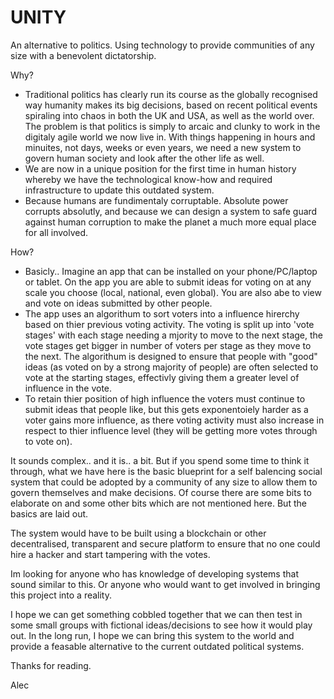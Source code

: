 # UNITY

An alternative to politics. Using technology to provide communities of any size with a benevolent dictatorship.

Why?

- Traditional politics has clearly run its course as the globally recognised way humanity makes its big decisions, based on recent political events spiraling into chaos in both the UK and USA, as well as the world over. The problem is that politics is simply to arcaic and clunky to work in the digitaly agile world we now live in. With things happening in hours and minuites, not days, weeks or even years, we need a new system to govern human society and look after the other life as well. 
- We are now in a unique position for the first time in human history whereby we have the technological know-how and required infrastructure to update this outdated system. 
- Because humans are fundimentaly corruptable. Absolute power corrupts absolutly, and because we can design a system to safe guard against human corruption to make the planet a much more equal place for all involved. 

How?

- Basicly.. Imagine an app that can be installed on your phone/PC/laptop or tablet. On the app you are able to submit ideas for voting on at any scale you choose (local, national, even global). You are also abe to view and vote on ideas submitted by other people.
- The app uses an algorithum to sort voters into a influence hirerchy based on thier previous voting activity. The voting is split up into 'vote stages' with each stage needing a mjority to move to the next stage, the vote stages get bigger in number of voters per stage as they move to the next. The algorithum is designed to ensure that people with "good" ideas (as voted on by a strong majority of people) are often selected to vote at the starting stages, effectivly giving them a greater level of influence in the vote.
- To retain thier position of high influence the voters must continue to submit ideas that people like, but this gets exponentoiely harder as a voter gains more influence, as there voting activity must also increase in respect to thier influence level (they will be getting more votes through to vote on). 

It sounds complex.. and it is.. a bit. But if you spend some time to think it through, what we have here is the basic blueprint for a self balencing social system that could be adopted by a community of any size to allow them to govern themselves and make decisions. Of course there are some bits to elaborate on and some other bits which are not mentioned here. But the basics are laid out. 

The system would have to be built using a blockchain or other decentralised, transparent and secure platform to ensure that no one could hire a hacker and start tampering with the votes. 

Im looking for anyone who has knowledge of developing systems that sound similar to this. Or anyone who would want to get involved in bringing this project into a reality. 

I hope we can get something cobbled together that we can then test in some small groups with fictional ideas/decisions to see how it would play out. In the long run, I hope we can bring this system to the world and provide a feasable alternative to the current outdated political systems. 

Thanks for reading. 

Alec
